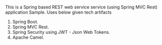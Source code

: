 This is a Spring based REST web service service (using Spring MVC Rest) application Sample. Uses below given tech artifacts

1. Spring Boot.
2. Spring MVC Rest.
3. Spring Security using JWT - Json Web Tokens.
4. Apache Camel.